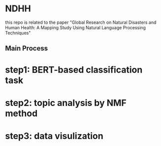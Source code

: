 # NDHH
this repo is related to the paper "Global Research on Natural Disasters and Human Health: A Mapping Study Using Natural Language Processing Techniques"

## Main Process
# step1: BERT-based classification task

# step2: topic analysis by NMF method

# step3: data visulization
